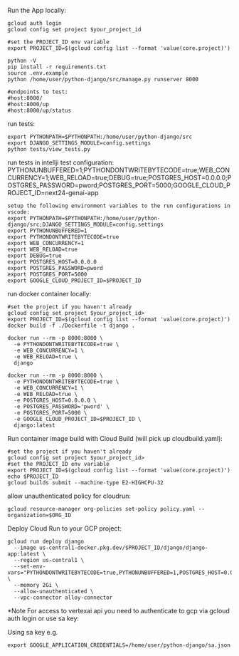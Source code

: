 Run the App locally:
```shell
gcloud auth login
gcloud config set project $your_project_id

#set the PROJECT_ID env variable
export PROJECT_ID=$(gcloud config list --format 'value(core.project)')

python -V
pip install -r requirements.txt
source .env.example
python /home/user/python-django/src/manage.py runserver 8000

#endpoints to test:
#host:8000/
#host:8000/up
#host:8000/up/status
````

run tests:
```shell
export PYTHONPATH=$PYTHONPATH:/home/user/python-django/src
export DJANGO_SETTINGS_MODULE=config.settings
python tests/view_tests.py
````

run tests in intellji test configuration:
PYTHONUNBUFFERED=1;PYTHONDONTWRITEBYTECODE=true;WEB_CONCURRENCY=1;WEB_RELOAD=true;DEBUG=true;POSTGRES_HOST=0.0.0.0;POSTGRES_PASSWORD=pword;POSTGRES_PORT=5000;GOOGLE_CLOUD_PROJECT_ID=next24-genai-app
```shell
setup the following environment variables to the run configurations in vscode:
export PYTHONPATH=$PYTHONPATH:/home/user/python-django/src;DJANGO_SETTINGS_MODULE=config.settings
export PYTHONUNBUFFERED=1
export PYTHONDONTWRITEBYTECODE=true
export WEB_CONCURRENCY=1 
export WEB_RELOAD=true
export DEBUG=true 
export POSTGRES_HOST=0.0.0.0 
export POSTGRES_PASSWORD=pword 
export POSTGRES_PORT=5000
export GOOGLE_CLOUD_PROJECT_ID=$PROJECT_ID
```

run docker container locally:
```shell
#set the project if you haven't already
gcloud config set project $your_project_id>
export PROJECT_ID=$(gcloud config list --format 'value(core.project)')
docker build -f ./Dockerfile -t django .

docker run --rm -p 8000:8000 \
  -e PYTHONDONTWRITEBYTECODE=true \
  -e WEB_CONCURRENCY=1 \
  -e WEB_RELOAD=true \
  django

docker run --rm -p 8000:8000 \
  -e PYTHONDONTWRITEBYTECODE=true \
  -e WEB_CONCURRENCY=1 \
  -e WEB_RELOAD=true \
  -e POSTGRES_HOST=0.0.0.0 \
  -e POSTGRES_PASSWORD='pword' \
  -e POSTGRES_PORT=5000 \
  -e GOOGLE_CLOUD_PROJECT_ID=$PROJECT_ID \
  django:latest
 ```

Run container image build with Cloud Build (will pick up cloudbuild.yaml):
```shell
#set the project if you haven't already
gcloud config set project $your_project_id>
#set the PROJECT_ID env variable
export PROJECT_ID=$(gcloud config list --format 'value(core.project)')
echo $PROJECT_ID
gcloud builds submit --machine-type E2-HIGHCPU-32
```

allow unauthenticated policy for cloudrun:
```shell
gcloud resource-manager org-policies set-policy policy.yaml --organization=$ORG_ID
```
Deploy Cloud Run to your GCP project:
```shell
gcloud run deploy django 
  --image us-central1-docker.pkg.dev/$PROJECT_ID/django/django-app:latest \
  --region us-central1 \
  --set-env-vars="PYTHONDONTWRITEBYTECODE=true,PYTHONUNBUFFERED=1,POSTGRES_HOST=0.0.0.0,POSTGRES_PASSWORD=pword,GOOGLE_CLOUD_PROJECT_ID=${$PROJECT_ID}" \
  --memory 2Gi \
  --allow-unauthenticated \
  --vpc-connector alloy-connector
```

*Note For access to vertexai api you need to authenticate to gcp via gcloud auth login or use sa key:

Using sa key e.g.
```shell
export GOOGLE_APPLICATION_CREDENTIALS=/home/user/python-django/sa.json
```

